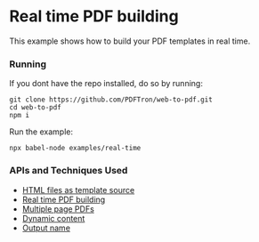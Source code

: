 # Real time PDF building
This example shows how to build your PDF templates in real time.

### Running

If you dont have the repo installed, do so by running:
```
git clone https://github.com/PDFTron/web-to-pdf.git
cd web-to-pdf
npm i
```

Run the example:
```
npx babel-node examples/real-time
```

### APIs and Techniques Used
- [HTML files as template source](../../documentation/api.md#html-file)
- [Real time PDF building](../../documentation/real-time.md)
- [Multiple page PDFs](../../documentation/creating-pages.md)
- [Dynamic content](../../documentation/content.md)
- [Output name](../../documentation/api.md#outputname)